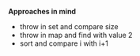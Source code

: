 **Approaches in mind**
​
* throw in set and compare size
* throw in map and find with value 2
* sort and compare i with i+1